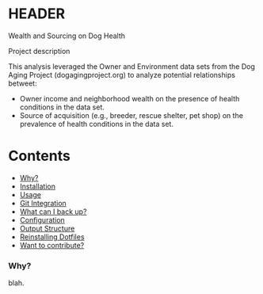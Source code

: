 # HEADER

Wealth and Sourcing on Dog Health

Project description

This analysis leveraged the Owner and Environment data sets from the Dog Aging Project (dogagingproject.org) to analyze potential relationships betweet:
* Owner income and neighborhood wealth on the presence of health conditions in the data set.
* Source of acquisition (e.g., breeder, rescue shelter, pet shop) on the prevalence of health conditions in the data set.

Contents
========

 * [Why?](#why)
 * [Installation](#installation)
 * [Usage](#usage)
 * [Git Integration](#git-integration)
 * [What can I back up?](#what-can-i-back-up)
 * [Configuration](#configuration)
 * [Output Structure](#output-structure)
 * [Reinstalling Dotfiles](#reinstalling-dotfiles)
 * [Want to contribute?](#want-to-contribute)

### Why?

blah.
